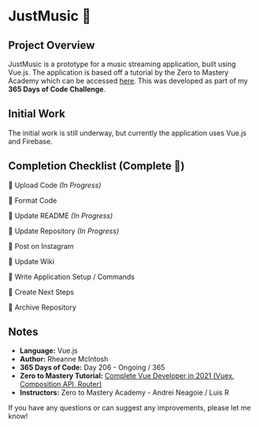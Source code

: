 # JustMusic :musical_note:

## Project Overview
JustMusic is a prototype for a music streaming application, built using Vue.js. The application is based off a tutorial by the Zero to Mastery Academy which can be accessed [here](https://academy.zerotomastery.io/p/learn-vue-js). This was developed as part of my **365 Days of Code Challenge**.

## Initial Work
The initial work is still underway, but currently the application uses Vue.js and Firebase.

<!-- :black_square_button: for not complete -->
<!-- :white_check_mark: for complete -->
## Completion Checklist (Complete :confetti_ball:)
:black_square_button: Upload Code _(In Progress)_

:black_square_button: Format Code

:black_square_button: Update README _(In Progress)_

:black_square_button: Update Repository _(In Progress)_

:black_square_button: Post on Instagram

:black_square_button: Update Wiki

:black_square_button: Write Application Setup / Commands

:black_square_button: Create Next Steps
 
:black_square_button: Archive Repository

<!-- Repository Next Steps -->
<!--
## Next Steps
- Example Issue Name [(Issue #1)]()
- Host site if possible
-->

## Notes
- **Language:** Vue.js
- **Author:** Rheanne McIntosh
- **365 Days of Code:** Day 206 - Ongoing / 365
- **Zero to Mastery Tutorial:** [Complete Vue Developer in 2021 (Vuex, Composition API, Router)](https://academy.zerotomastery.io/p/learn-vue-js)
- **Instructors:** Zero to Mastery Academy - Andrei Neagoie / Luis R

If you have any questions or can suggest any improvements, please let me know!

<!-- Application Setup / Commands -->
<!--
## Application Setup / Commands

### Project setup
```
yarn install
```

### Compiles and hot-reloads for development
```
yarn serve
```

### Compiles and minifies for production
```
yarn build
```

### Run your end-to-end tests
```
yarn test:e2e
```

### Lints and fixes files
```
yarn lint
```
-->
